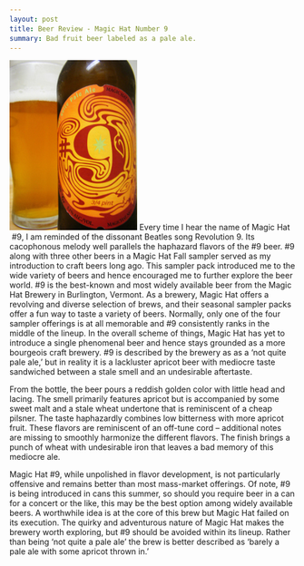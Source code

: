 ```yaml
---
layout: post
title: Beer Review - Magic Hat Number 9
summary: Bad fruit beer labeled as a pale ale. 
---
```


<img class="img-float" alt="magic hat 9" alt="" src="/images/magic-hat-9.jpeg" width="225" height="300" />
Every time I hear the name of Magic Hat  #9, I am reminded of the dissonant Beatles song Revolution 9. Its cacophonous melody well parallels the haphazard flavors of the #9 beer. #9 along with three other beers in a Magic Hat Fall sampler served as my introduction to craft beers long ago. This sampler pack introduced me to the wide variety of beers and hence encouraged me to further explore the beer world. #9 is the best-known and most widely available beer from the Magic Hat Brewery in Burlington, Vermont. As a brewery, Magic Hat offers a revolving and diverse selection of brews, and their seasonal sampler packs offer a fun way to taste a variety of beers. Normally, only one of the four sampler offerings is at all memorable and #9 consistently ranks in the middle of the lineup. In the overall scheme of things, Magic Hat has yet to introduce a single phenomenal beer and hence stays grounded as a more bourgeois craft brewery. #9 is described by the brewery as as a ‘not quite pale ale,’ but in reality it is a lackluster apricot beer with mediocre taste sandwiched between a stale smell and an undesirable aftertaste.

From the bottle, the beer pours a reddish golden color with little head and lacing. The smell primarily features apricot but is accompanied by some sweet malt and a stale wheat undertone that is reminiscent of a cheap pilsner. The taste haphazardly combines low bitterness with more apricot fruit. These flavors are reminiscent of an off-tune cord – additional notes are missing to smoothly harmonize the different flavors. The finish brings a punch of wheat with undesirable iron that leaves a bad memory of this mediocre ale.

Magic Hat #9, while unpolished in flavor development, is not particularly offensive and remains better than most mass-market offerings. Of note, #9 is being introduced in cans this summer, so should you require beer in a can for a concert or the like, this may be the best option among widely available beers. A worthwhile idea is at the core of this brew but Magic Hat failed on its execution. The quirky and adventurous nature of Magic Hat makes the brewery worth exploring, but #9 should be avoided within its lineup. Rather than being ‘not quite a pale ale’ the brew is better described as ‘barely a pale ale with some apricot thrown in.’
